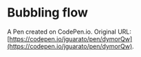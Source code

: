 # Bubbling flow

A Pen created on CodePen.io. Original URL: [https://codepen.io/jguarato/pen/dymorQw](https://codepen.io/jguarato/pen/dymorQw).

